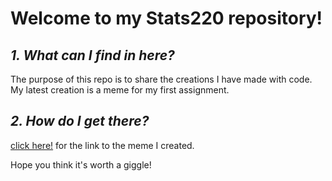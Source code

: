 # **Welcome to my Stats220 repository!**

## ***1. What can I find in here?***
The purpose of this repo is to share the creations I have made with code.
My latest creation is a meme for my first assignment. 

## ***2. How do I get there?***
[click here!](https://wendys-data-portfolio.github.io/Stats220/) for the link to the meme I created. 


Hope you think it's worth a giggle!
